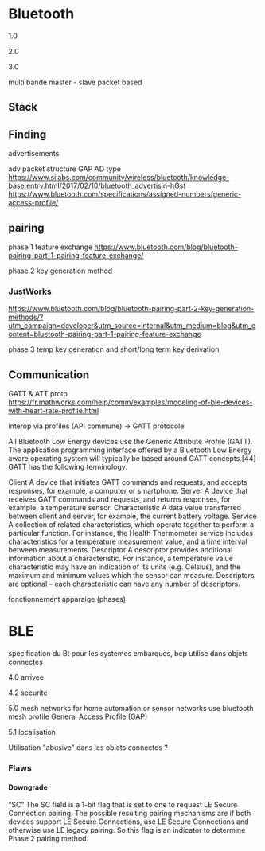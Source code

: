 # Bluetooth

1.0

2.0

3.0

multi bande
master - slave
packet based

## Stack

## Finding
advertisements

adv packet structure
GAP AD type
https://www.silabs.com/community/wireless/bluetooth/knowledge-base.entry.html/2017/02/10/bluetooth_advertisin-hGsf
https://www.bluetooth.com/specifications/assigned-numbers/generic-access-profile/

## pairing

phase 1
feature exchange
https://www.bluetooth.com/blog/bluetooth-pairing-part-1-pairing-feature-exchange/

phase 2
key generation method

### JustWorks
https://www.bluetooth.com/blog/bluetooth-pairing-part-2-key-generation-methods/?utm_campaign=developer&utm_source=internal&utm_medium=blog&utm_content=bluetooth-pairing-part-1-pairing-feature-exchange

phase 3
temp key generation and short/long term key derivation


## Communication

GATT & ATT proto
https://fr.mathworks.com/help/comm/examples/modeling-of-ble-devices-with-heart-rate-profile.html

interop via profiles (API commune) -> GATT protocole

All Bluetooth Low Energy devices use the Generic Attribute Profile (GATT). The application programming interface offered by a Bluetooth Low Energy aware operating system will typically be based around GATT concepts.[44] GATT has the following terminology:

Client
A device that initiates GATT commands and requests, and accepts responses, for example, a computer or smartphone.
Server
A device that receives GATT commands and requests, and returns responses, for example, a temperature sensor.
Characteristic
A data value transferred between client and server, for example, the current battery voltage.
Service
A collection of related characteristics, which operate together to perform a particular function. For instance, the Health Thermometer service includes characteristics for a temperature measurement value, and a time interval between measurements.
Descriptor
A descriptor provides additional information about a characteristic. For instance, a temperature value characteristic may have an indication of its units (e.g. Celsius), and the maximum and minimum values which the sensor can measure. Descriptors are optional – each characteristic can have any number of descriptors.

fonctionnement apparaige (phases)

# BLE

specification du Bt pour les systemes embarques, bcp utilise dans objets connectes

4.0 arrivee

4.2 securite

5.0 mesh networks for home automation or sensor networks
use bluetooth mesh profile General Access Profile (GAP)

5.1 localisation

Utilisation "abusive" dans les objets connectes ?

### Flaws

#### Downgrade

“SC”
The SC field is a 1-bit flag that is set to one to request LE Secure Connection pairing. The possible resulting pairing mechanisms are if both devices support LE Secure Connections, use LE Secure Connections and otherwise use LE legacy pairing. So this flag is an indicator to determine Phase 2 pairing method.


